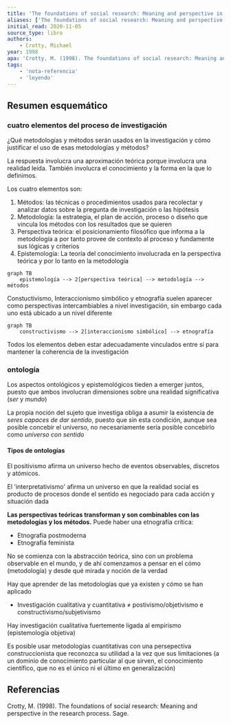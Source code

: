 ```yaml
---
title: 'The foundations of social research: Meaning and perspective in the research process'
aliases: ['The foundations of social research: Meaning and perspective in the research process', 'Crotty (1998)']
initial_read: 2020-11-05
source_type: libro
authors: 
    - Crotty, Michael
year: 1998
apa: 'Crotty, M. (1998). The foundations of social research: Meaning and perspective in the research process. Sage.'
tags:
    - 'nota-referencia'
    - 'leyendo'
---
```

## Resumen esquemático
### cuatro elementos del proceso de investigación

¿Qué metodologías y métodos serán usados en la investigación y cómo justificar el uso de esas metodologías y métodos? 

La respuesta involucra una aproximación teórica porque involucra una realidad leída. También involucra el conocimiento y la forma en la que lo definimos.

Los cuatro elementos son:

1. Métodos: las técnicas o procedimientos usados para recolectar y analizar datos sobre la pregunta de investigación o las hipótesis
2. Metodología: la estrategia, el plan de acción, proceso o diseño que vincula los métodos con los resultados que se quieren
3. Perspectiva teórica: el posicionamiento filosófico que informa a la metodología a por tanto provee de contexto al proceso y fundamente sus lógicas y criterios
4. Epistemología: La teoría del conocimiento involucrada en la perspectiva teórica y por lo tanto en la metodología

```mermaid
graph TB
	epistemología --> 2[perspectiva teórica] --> metodología --> métodos
```

Constuctivismo, Interaccionismo simbólico y etnografía suelen aparecer como perspectivas intercambiables a nivel investigación, sin embargo cada uno está ubicado a un nivel diferente

```mermaid
graph TB
	constructivismo --> 2[interaccionismo simbólico] --> etnografía
```

Todos los elementos deben estar adecuadamente vinculados entre sí para mantener la coherencia de la investigación

### ontología

Los aspectos ontológicos y epistemológicos tieden a emerger juntos, puesto que ambos involucran dimensiones sobre una realidad significativa (*ser* y *mundo*)

La propia noción del sujeto que investiga obliga a asumir la existencia de *seres capaces de dar sentido*, puesto que sin esta condición, aunque sea posible concebir el universo, no necesariamente sería posible concebirlo como *universo con sentido* 

#### Tipos de ontologías

El positivismo afirma un universo hecho de eventos observables, discretos y atómicos.

El 'interpretativismo' afirma un universo en que la realidad social es producto de procesos donde el sentido es negociado para cada acción y situación dada

**Las perspectivas teóricas transforman y son combinables con las metodologías y los métodos.** Puede haber una etnografía crítica:

- Etnografía postmoderna
- Etnografía feminista

No se comienza con la abstracción teórica, sino con un problema observable en el mundo, y de ahí comenzamos a pensar en el cómo (metodología) y desde qué mirada y noción de la verdad

Hay que aprender de las metodologías que ya existen y cómo se han aplicado

- Investigación cualitativa y cuantitativa  ≠ postivismo/objetivismo e constructivismo/subjetivismo

Hay investigación cualitativa fuertemente ligada al empirismo (epistemología objetiva)

Es posible usar metodologías cuantitativas con una persepectiva construccionista que reconozca su utilidad a la vez que sus limitaciones (a un dominio de conocimiento particular al que sirven, el conocimiento científico, que no es el único ni el último en generalización)

## Referencias

Crotty, M. (1998). The foundations of social research: Meaning and perspective in the research process. Sage.
